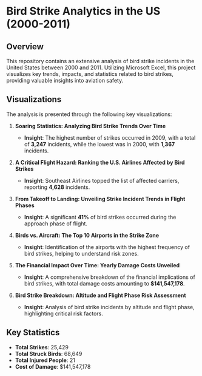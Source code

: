 # Bird Strike Analytics in the US (2000-2011)

## Overview
This repository contains an extensive analysis of bird strike incidents in the United States between 2000 and 2011. Utilizing Microsoft Excel, this project visualizes key trends, impacts, and statistics related to bird strikes, providing valuable insights into aviation safety.

## Visualizations
The analysis is presented through the following key visualizations:

1. **Soaring Statistics: Analyzing Bird Strike Trends Over Time**
   - **Insight**: The highest number of strikes occurred in 2009, with a total of **3,247** incidents, while the lowest was in 2000, with **1,367** incidents.

2. **A Critical Flight Hazard: Ranking the U.S. Airlines Affected by Bird Strikes**
   - **Insight**: Southeast Airlines topped the list of affected carriers, reporting **4,628** incidents.

3. **From Takeoff to Landing: Unveiling Strike Incident Trends in Flight Phases**
   - **Insight**: A significant **41%** of bird strikes occurred during the approach phase of flight.

4. **Birds vs. Aircraft: The Top 10 Airports in the Strike Zone**
   - **Insight**: Identification of the airports with the highest frequency of bird strikes, helping to understand risk zones.

5. **The Financial Impact Over Time: Yearly Damage Costs Unveiled**
   - **Insight**: A comprehensive breakdown of the financial implications of bird strikes, with total damage costs amounting to **$141,547,178**.

6. **Bird Strike Breakdown: Altitude and Flight Phase Risk Assessment**
   - **Insight**: Analysis of bird strike incidents by altitude and flight phase, highlighting critical risk factors.

## Key Statistics
- **Total Strikes**: 25,429
- **Total Struck Birds**: 68,649
- **Total Injured People**: 21
- **Cost of Damage**: $141,547,178


